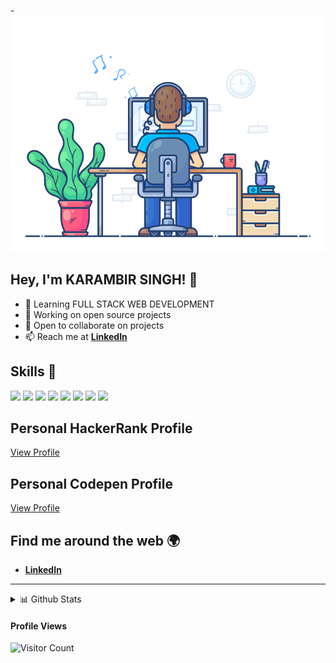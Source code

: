 -![gif](coder2.gif)

## **Hey, I'm KARAMBIR SINGH!** 👋

- 🌱 Learning FULL STACK WEB DEVELOPMENT
- 🔭 Working on open source projects
- 👯 Open to collaborate on projects
- 📫 Reach me at  [**LinkedIn**](https://linkedin.com/in/karambir-singh-rathorekv)


## Skills 🚀

![](https://img.shields.io/badge/HTML5-E34F26?style=for-the-badge&logo=html5&logoColor=white)
![](https://img.shields.io/badge/CSS3-1572B6?style=for-the-badge&logo=css3&logoColor=white)
![](https://img.shields.io/badge/React-20232A?style=for-the-badge&logo=react&logoColor=61DAFB)
![](https://img.shields.io/badge/Styled%20Components-d06ebe?style=for-the-badge&logo=styled-components&logoColor=white)
![](https://img.shields.io/badge/JavaScript-F7DF1E?style=for-the-badge&logo=javascript&logoColor=black)
![](https://img.shields.io/badge/Node.js-43853D?style=for-the-badge&logo=node.js&logoColor=white)
![](https://img.shields.io/badge/Express.js-404D59?style=for-the-badge)
![](https://img.shields.io/badge/MongoDB-4EA94B?style=for-the-badge&logo=mongodb&logoColor=white)



## Personal HackerRank Profile
[View Profile](https://www.hackerrank.com/mind_rollingks)


## Personal Codepen Profile
[View Profile](https://codepen.io/rathore-kv)

## Find me around the web 🌍

- [**LinkedIn**](https://www.linkedin.com/in/karambir-singh-rathorekv)

********

  
<details>
  <summary>📊 Github Stats</summary>

  <p align="center"> <img src="https://github-readme-stats.vercel.app/api?username=codingknite&show_icons=true&theme=gotham" alt="Joel's Stats" /> 

</details>

  #### Profile Views
  
![Visitor Count](https://profile-counter.glitch.me/{rathore-kv}/count.svg) 

<!---
rathore-kv/rathore-kv is a ✨ special ✨ repository because its `README.md` (this file) appears on your GitHub profile.
You can click the Preview link to take a look at your changes.
--->

